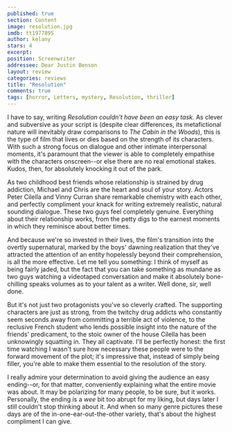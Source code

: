 ```yaml
---
published: true
section: Content
image: resolution.jpg
imdb: tt1977895
author: kelany 
stars: 4
excerpt: 
position: Screenwriter
addressee: Dear Justin Benson
layout: review
categories: reviews
title: "Resolution"
comments: true
tags: [horror, Letters, mystery, Resolution, thriller]
---
```


I have to say, writing _Resolution _couldn't have been an easy task_._  As clever and subversive as your script is (despite clear differences, its metafictional nature will inevitably draw comparisons to _The Cabin in the Woods_), this is the type of film that lives or dies based on the strength of its characters.  With such a strong focus on dialogue and other intimate interpersonal moments, it's paramount that the viewer is able to completely empathise with the characters onscreen--or else there are no real emotional stakes.  Kudos, then, for absolutely knocking it out of the park.

As two childhood best friends whose relationship is strained by drug addiction, Michael and Chris are the heart and soul of your story.  Actors Peter Cilella and Vinny Curran share remarkable chemistry with each other, and perfectly compliment your knack for writing extremely realistic, natural sounding dialogue. These two guys feel completely genuine.  Everything about their relationship works, from the petty digs to the earnest moments in which they reminisce about better times.   

And because we're so invested in their lives, the film's transition into the overtly supernatural, marked by the boys' dawning realization that they've attracted the attention of an entity hopelessly beyond  their comprehension, is all the more effective.  Let me tell you something: I think of myself as being fairly jaded, but the fact that you can take something as mundane as two guys watching a videotaped conversation and make it absolutely bone-chilling speaks volumes as to your talent as a writer.  Well done, sir, well done.

But it's not just two protagonists you've so cleverly crafted. The supporting characters are just as strong, from the twitchy drug addicts who constantly seem seconds away from committing a terrible act of violence, to the reclusive French student who lends possible insight into the nature of the friends' predicament, to the stoic owner of the house Cilella has been unknowingly squatting in. They all captivate.  I'll be perfectly honest: the first time watching I wasn't sure how necessary these people were to the forward movement of the plot; it's impressive that, instead of simply being filler, you're able to make them essential to the resolution of the story.

I really admire your determination to avoid giving the audience an easy ending--or, for that matter, conveniently explaining what the entire movie was about. It may be polarizing for many people, to be sure, but it works.  Personally, the ending is a _wee_ bit too abrupt for my liking, but days later I still couldn't stop thinking about it.  And when so many genre pictures these days are of the in-one-ear-out-the-other variety, that's about the highest compliment I can give.